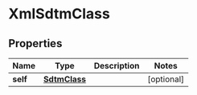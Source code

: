 

# XmlSdtmClass


## Properties

| Name | Type | Description | Notes |
|------------ | ------------- | ------------- | -------------|
|**self** | [**SdtmClass**](SdtmClass.md) |  |  [optional] |



